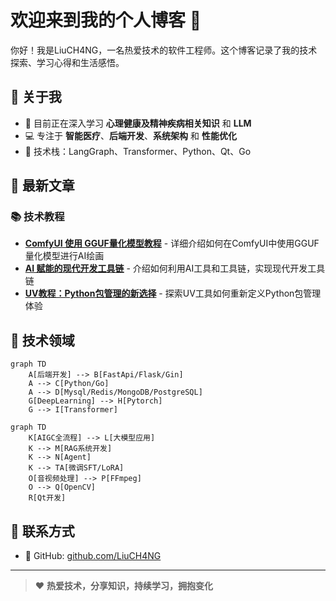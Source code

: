 # 欢迎来到我的个人博客 👋

你好！我是LiuCH4NG，一名热爱技术的软件工程师。这个博客记录了我的技术探索、学习心得和生活感悟。

## 🚀 关于我

- 🌱 目前正在深入学习 **心理健康及精神疾病相关知识** 和 **LLM**
- 💻 专注于 **智能医疗**、**后端开发**、**系统架构** 和 **性能优化**
- 🎯 技术栈：LangGraph、Transformer、Python、Qt、Go

## 📝 最新文章

### 📚 技术教程
- [**ComfyUI 使用 GGUF量化模型教程**](llm/ComfyUI使用GGUF量化模型教程.md) - 详细介绍如何在ComfyUI中使用GGUF量化模型进行AI绘画
- [**AI 赋能的现代开发工具链**](tech/AI_tools.md) - 介绍如何利用AI工具和工具链，实现现代开发工具链
- [**UV教程：Python包管理的新选择**](tech/uv_tutorial.md) - 探索UV工具如何重新定义Python包管理体验


## 🎯 技术领域

```mermaid
graph TD
    A[后端开发] --> B[FastApi/Flask/Gin]
    A --> C[Python/Go]
    A --> D[Mysql/Redis/MongoDB/PostgreSQL]
    G[DeepLearning] --> H[Pytorch]
    G --> I[Transformer]
```

```mermaid
graph TD
    K[AIGC全流程] --> L[大模型应用]
    K --> M[RAG系统开发]
    K --> N[Agent]
    K --> TA[微调SFT/LoRA]
    O[音视频处理] --> P[FFmpeg]
    O --> Q[OpenCV]
    R[Qt开发]
```

<!-- ## 🏆 开源项目

| 项目名称 | 描述 | 状态 |
|---------|------|------|
| [项目1]() | 简短的项目描述 | 🚧 开发中 |
| [项目2]() | 简短的项目描述 | ✅ 稳定 | -->

## 🤝 联系方式

- 🐙 GitHub: [github.com/LiuCH4NG](https://github.com/LiuCH4NG)

---

> ❤️ **热爱技术，分享知识，持续学习，拥抱变化**
